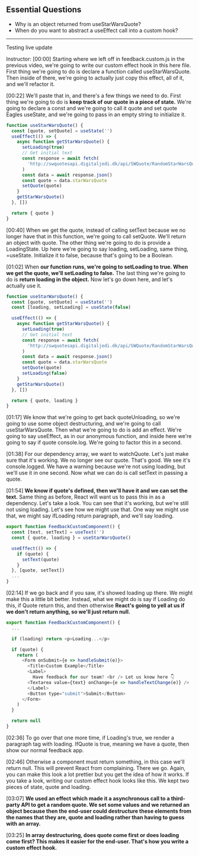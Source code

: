 ## Essential Questions

- Why is an object returned from useStarWarsQuote?
- When do you want to abstract a useEffect call into a custom hook?

---

Testing live update

Instructor: [00:00] Starting where we left off in feedback.custom.js in the previous video, we're going to write our custom effect hook in this here file. First thing we're going to do is declare a function called useStarWarsQuote. Then inside of there, we're going to actually just copy this effect, all of it, and we'll refactor it.

[00:22] We'll paste that in, and there's a few things we need to do. First thing we're going to do is **keep track of our quote in a piece of state.** We're going to declare a const and we're going to call it quote and set quote Eagles useState, and we're going to pass in an empty string to initialize it.

```js
function useStarWarsQuote() {
  const [quote, setQuote] = useState('')
  useEffect(() => {
    async function getStarWarsQuote() {
      setLoading(true)
      // Get initial text
      const response = await fetch(
        'http://swquotesapi.digitaljedi.dk/api/SWQuote/RandomStarWarsQuote'
      )
      const data = await response.json()
      const quote = data.starWarsQuote
      setQuote(quote)
    }
    getStarWarsQuote()
  }, [])

  return { quote }
}
```

[00:40] When we get the quote, instead of calling setText because we no longer have that in this function, we're going to call setQuote. We'll return an object with quote. The other thing we're going to do is provide a LoadingState. Up here we're going to say loading, setLoading, same thing, =useState. Initialize it to false, because that's going to be a Boolean.

[01:02] When **our function runs, we're going to setLoading to true. When we get the quote, we'll setLoading to false.** The last thing we're going to do is **return loading in the object.** Now let's go down here, and let's actually use it.

```js
function useStarWarsQuote() {
  const [quote, setQuote] = useState('')
  const [loading, setLoading] = useState(false)

  useEffect(() => {
    async function getStarWarsQuote() {
      setLoading(true)
      // Get initial text
      const response = await fetch(
        'http://swquotesapi.digitaljedi.dk/api/SWQuote/RandomStarWarsQuote'
      )
      const data = await response.json()
      const quote = data.starWarsQuote
      setQuote(quote)
      setLoading(false)
    }
    getStarWarsQuote()
  }, [])

  return { quote, loading }
}
```

[01:17] We know that we're going to get back quoteUnloading, so we're going to use some object destructuring, and we're going to call useStarWarsQuote. Then what we're going to do is add an effect. We're going to say useEffect, as in our anonymous function, and inside here we're going to say if quote console.log. We're going to factor this in a second.

[01:38] For our dependency array, we want to watchQuote. Let's just make sure that it's working. We no longer see our quote. That's good. We see it's console.logged. We have a warning because we're not using loading, but we'll use it in one second. Now what we can do is call setText in passing a quote.

[01:54] **We know if quote's defined, then we'll have it and we can set the text.** Same thing as before, React will want us to pass this in as a dependency. Let's take a look. You can see that it's working, but we're still not using loading. Let's see how we might use that. One way we might use that, we might say ifLoading return paragraph, and we'll say loading.

```js
export function FeedbackCustomComponent() {
  const [text, setText] = useText('')
  const { quote, loading } = useStarWarsQuote()

  useEffect(() => {
    if (quote) {
      setText(quote)
    }
  }, [quote, setText])
  ...
}
```

[02:14] If we go back and if you saw, it's showed loading up there. We might make this a little bit better. Instead, what we might do is say if Loading do this, if Quote return this, and then otherwise **React's going to yell at us if we don't return anything, so we'll just return null.**

```js
export function FeedbackCustomComponent() {
  ...

  if (loading) return <p>Loading...</p>

  if (quote) {
    return (
      <Form onSubmit={e => handleSubmit(e)}>
        <Title>Custom Example</Title>
        <Label>
          Have feedback for our team? <br /> Let us know here 👇
        <Textarea value={text} onChange={e => handleTextChange(e)} />
        </Label>
        <Button type="submit">Submit</Button>
      </Form>
    )
  }

  return null
}
```

[02:36] To go over that one more time, if Loading's true, we render a paragraph tag with loading. IfQuote is true, meaning we have a quote, then show our normal feedback app.

[02:46] Otherwise a component must return something, in this case we'll return null. This will prevent React from complaining. There we go. Again, you can make this look a lot prettier but you get the idea of how it works. If you take a look, writing our custom effect hook looks like this. We kept two pieces of state, quote and loading.

[03:07] **We used an effect which made it a asynchronous call to a third-party API to get a random quote. We set some values and we returned an object because then the end-user could destructure these elements from the names that they are, quote and loading rather than having to guess with an array.**

[03:25] **In array destructuring, does quote come first or does loading come first? This makes it easier for the end-user. That's how you write a custom effect hook.**
